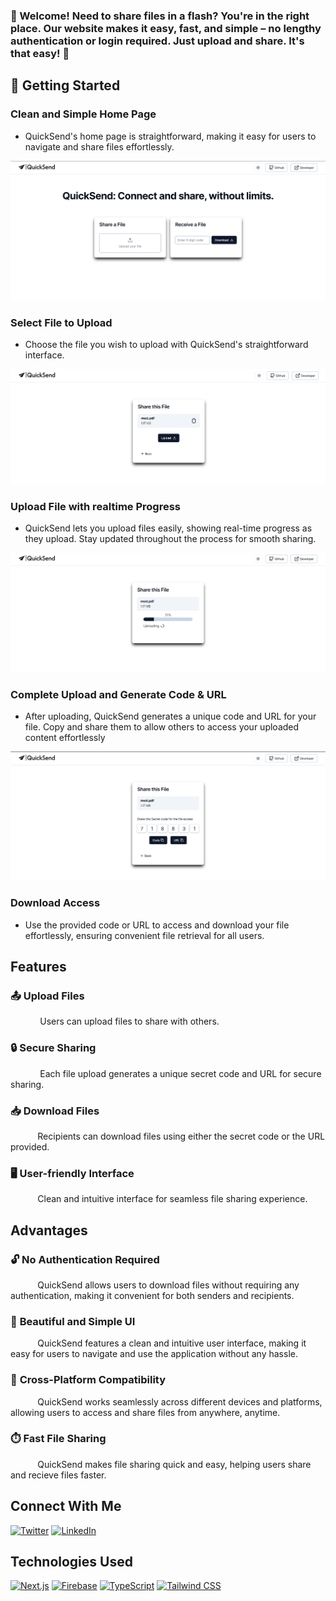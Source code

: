 

### 🎉 Welcome! Need to share files in a flash? You're in the right place. Our website makes it easy, fast, and simple – no lengthy authentication or login required. Just upload and share. It's that easy! 💨

## 🚀 Getting Started

### **Clean and Simple Home Page**

- QuickSend's home page is straightforward, making it easy for users to navigate and share files effortlessly.

![QuickSend Preview](./public/readme/quicksend.png)

### **Select File to Upload**

- Choose the file you wish to upload with QuickSend's straightforward interface.

![QuickSend Upload](./public/readme/upload.png)

### **Upload File with realtime Progress**

- QuickSend lets you upload files easily, showing real-time progress as they upload. Stay updated throughout the process for smooth sharing.

![QuickSend Progress](./public/readme/progress.png)

### **Complete Upload and Generate Code & URL**

- After uploading, QuickSend generates a unique code and URL for your file. Copy and share them to allow others to access your uploaded content effortlessly

![QuickSend Code](./public/readme/code.png)

### **Download Access**

- Use the provided code or URL to access and download your file effortlessly, ensuring convenient file retrieval for all users.

## Features

### 📤 **Upload Files**

&nbsp;&nbsp;&nbsp;&nbsp;&nbsp;&nbsp;&nbsp;&nbsp;&nbsp;&nbsp;&nbsp; Users can upload files to share with others.

### 🔒 **Secure Sharing**

&nbsp;&nbsp;&nbsp;&nbsp;&nbsp;&nbsp;&nbsp;&nbsp;&nbsp;&nbsp;&nbsp; Each file upload generates a unique secret code and URL for secure sharing.

### 📥 **Download Files**

&nbsp;&nbsp;&nbsp;&nbsp;&nbsp;&nbsp;&nbsp;&nbsp;&nbsp;&nbsp;&nbsp;Recipients can download files using either the secret code or the URL provided.

### 🖥️ **User-friendly Interface**

&nbsp;&nbsp;&nbsp;&nbsp;&nbsp;&nbsp;&nbsp;&nbsp;&nbsp;&nbsp;&nbsp;Clean and intuitive interface for seamless file sharing experience.

## Advantages

### 🔓 **No Authentication Required**

&nbsp;&nbsp;&nbsp;&nbsp;&nbsp;&nbsp;&nbsp;&nbsp;&nbsp;&nbsp;&nbsp;QuickSend allows users to download files without requiring any authentication, making it convenient for both senders and recipients.

### 🎨 **Beautiful and Simple UI**

&nbsp;&nbsp;&nbsp;&nbsp;&nbsp;&nbsp;&nbsp;&nbsp;&nbsp;&nbsp;&nbsp;QuickSend features a clean and intuitive user interface, making it easy for users to navigate and use the application without any hassle.

### 📱 **Cross-Platform Compatibility**

&nbsp;&nbsp;&nbsp;&nbsp;&nbsp;&nbsp;&nbsp;&nbsp;&nbsp;&nbsp;&nbsp;QuickSend works seamlessly across different devices and platforms, allowing users to access and share files from anywhere, anytime.

### ⏱️ Fast File Sharing

&nbsp;&nbsp;&nbsp;&nbsp;&nbsp;&nbsp;&nbsp;&nbsp;&nbsp;&nbsp;&nbsp;QuickSend makes file sharing quick and easy, helping users share and recieve files faster.

## Connect With Me

[![Twitter](https://img.shields.io/twitter/url?label=X&style=social&url=https%3A%2F%2Ftwitter.com)](https://twitter.com/Sooraj__Rao)
[![LinkedIn](https://img.shields.io/badge/LinkedIn-0077B5?logo=linkedin&logoColor=white)](https://www.linkedin.com/in/sooraj-%E2%80%8Erao-323b352a2/)

## Technologies Used

[![Next.js](https://img.shields.io/badge/Next.js-000000?style=for-the-badge&logo=next.js&logoColor=white)](https://nextjs.org/)
[![Firebase](https://img.shields.io/badge/Firebase-FFCA28?style=for-the-badge&logo=firebase&logoColor=black)](https://firebase.google.com/)
[![TypeScript](https://img.shields.io/badge/TypeScript-3178C6?style=for-the-badge&logo=typescript&logoColor=white)](https://www.typescriptlang.org/)
[![Tailwind CSS](https://img.shields.io/badge/Tailwind%20CSS-38B2AC?style=for-the-badge&logo=tailwind-css&logoColor=white)](https://tailwindcss.com/)
